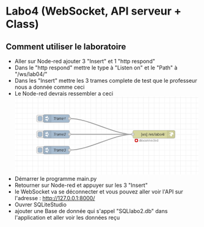 <h1>Labo4 (WebSocket, API serveur + Class) </h1>

<h2>Comment utiliser le laboratoire </h2>

- Aller sur Node-red ajouter 3 "Insert" et 1 "http respond"
- Dans le "http respond" mettre le type à "Listen on" et le "Path" à "/ws/lab04/"
- Dans les "Insert" mettre les 3 trames complete de test que le professeur nous a donnée comme ceci 
- Le Node-red devrais ressembler a ceci ![Alt text](./image/image.png)
- Démarrer le programme main.py
- Retourner sur Node-red et appuyer sur les 3 "Insert"
- le WebSocket va se déconnecter et vous pouvez aller voir l'API sur l'adresse : http://127.0.0.1:8000/ 
- Ouvrer SQLiteStudio
- ajouter une Base de donnée qui s'appel "SQLlabo2.db" dans l'application et aller voir les données reçu

